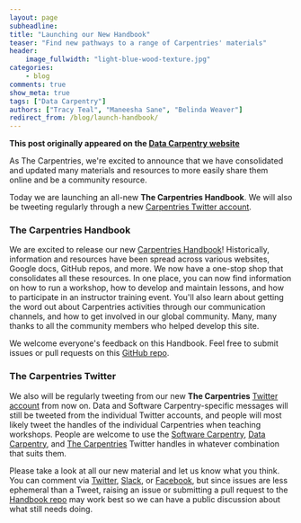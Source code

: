 ```yaml
---
layout: page
subheadline:
title: "Launching our New Handbook"
teaser: "Find new pathways to a range of Carpentries' materials"
header:
    image_fullwidth: "light-blue-wood-texture.jpg"
categories:
    - blog
comments: true
show_meta: true
tags: ["Data Carpentry"]
authors: ["Tracy Teal", "Maneesha Sane", "Belinda Weaver"]
redirect_from: /blog/launch-handbook/
--- 
```


**This post originally appeared on the [Data Carpentry website](https://datacarpentry.org)**

As The Carpentries, we're excited to announce that we have consolidated and updated many
materials and resources to more easily share them online and be a community resource.  

Today we are launching an all-new **The Carpentries Handbook**. We will also be tweeting regularly through a 
new [Carpentries Twitter account](https://twitter.com/thecarpentries). 

### The Carpentries Handbook

We are excited to release our new [Carpentries Handbook](http://docs.carpentries.org/)! Historically, information and resources 
have been spread across various websites, Google docs, GitHub repos, and more. We now have a one-stop shop 
that consolidates all these resources. In one place, you can now find information on how to run a workshop, 
how to develop and maintain lessons, and how to participate in an instructor training event. 
You'll also learn about getting the word out about Carpentries activities through our communication channels, 
and how to get involved in our global community. Many, many thanks to all the community members who helped develop this site. 

We welcome everyone's feedback on this Handbook. Feel free to submit issues or pull 
requests on this [GitHub repo](https://github.com/carpentries/handbook/).

### The Carpentries Twitter

We also will be regularly tweeting from our new **The Carpentries** [Twitter account](https://twitter.com/thecarpentries) from now on. 
Data and Software Carpentry-specific 
messages will still be tweeted from the individual Twitter accounts, and people will most likely tweet the handles of the 
individual Carpentries when teaching workshops. People are welcome to use the [Software Carpentry](https://twitter.com/swcarpentry), 
[Data Carpentry](https://twitter.com/datacarpentry), and [The Carpentries](https://twitter.com/thecarpentries) Twitter handles 
in whatever combination that suits them. 

Please take a look at all our new material and let us know what you think. You can comment 
via [Twitter](https://twitter.com/thecarpentries), 
[Slack](https://swc-slack-invite.herokuapp.com), or [Facebook](https://www.facebook.com/carpentries), but since 
issues are less ephemeral than a Tweet, raising an issue or submitting a pull request 
to the [Handbook repo](https://github.com/carpentries/handbook) may work best 
so we can have a public discussion about what still needs doing.
